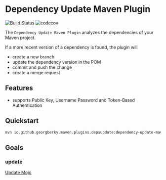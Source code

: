 # Dependency Update Maven Plugin

[![Build Status](https://cloud.drone.io/api/badges/georgberky/dependency-update-maven-plugin/status.svg)](https://cloud.drone.io/georgberky/dependency-update-maven-plugin) [![codecov](https://codecov.io/gh/georgberky/dependency-update-maven-plugin/branch/master/graph/badge.svg?token=XMHYGY0L3A)](https://codecov.io/gh/georgberky/dependency-update-maven-plugin)

The `Dependency Update Maven Plugin` analyzes the dependencies of your Maven project.

If a more recent version of a dependency is found, the plugin will

* create a new branch
* update the dependency version in the POM
* commit and push the change
* create a merge request

## Features

* supports Public Key, Username Password and Token-Based Authentication

## Quickstart

```sh
mvn io.github.georgberky.maven.plugins.depsupdate:dependency-update-maven-plugin:update
```

## Goals

### update

[Update Mojo](https://pages.github.com/georgberky/dependency-update-maven-plugin/)

